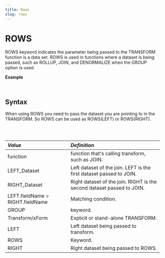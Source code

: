 ```yaml
---
title: Rows
slug: rows
---
```


# ROWS

ROWS keyword indicates the parameter being passed to the TRANSFORM function is a data set. ROWS is used in functions where a dataset is being passed, such as ROLLUP, JOIN, and DENORMALIZE when the GROUP option is used.

**Example**

<pre>
<EclCode
code="/*Rows Example:*/

/*
ROWS Example:
*/

ParentLayout := RECORD
    STRING      fName;
    STRING      lName;
END;


parentDS := DATASET
    (
        [
            {'Jane', 'Carpenter'},
            {'Bill', 'Smith'},
            {'Orville', 'Black'}
        ],
        ParentLayout
    );

OUTPUT(parentDS, NAMED('parentDS'));


ChildrenLayout := RECORD
    STRING      fName;
    STRING      lName;
    UNSIGNED1   age;
END;

childrenDS := DATASET
    (
        [
            {'Fiona', 'Black', 9},
            {'Jack', 'Black', 18},
            {'Martin', 'Carpenter', 10},
            {'Stacey', 'Smith', 5},
            {'Allison', 'Smith', 7}
        ],
        ChildrenLayout
    );

OUTPUT(childrenDS, NAMED('childrenDS'));

ParentChildLayout2 := RECORD
    ParentLayout;
    SET OF STRING   children;
END;

denorm2 := DENORMALIZE
    (
        parentDS,
        childrenDS,
        LEFT.lName = RIGHT.lName,
        GROUP,
        TRANSFORM
            (
                ParentChildLayout2,
                SELF.children := SET(ROWS(RIGHT), fName),
                SELF := LEFT
            )
    );

OUTPUT(denorm2, NAMED('denorm2'));

"></EclCode>
</pre>

## Syntax

When using ROWS you need to pass the dataset you are pointing to in the TRANSFORM. So ROWS can be used as ROWS(LEFT) or ROWS(RIGHT).

<pre>
<EclCode code="function(LEFT_Dataset, RIGHT_Dataset,
                            LEFT.fieldName  = RIGHT.fieldName,
                            GROUP,
                            xForm(LEFT,ROWS(RIGHT)));">
</EclCode>
</pre>

| _Value_ | _Definition_ |
| :- | :- |
| function | function that's calling transform, such as JOIN. |
| LEFT_Dataset | Left dataset of the join. LEFT is the first dataset passed to JOIN. |
| RIGHT_Dataset | Right dataset of the join. RIGHT is the second dataset passed to JOIN. |
| LEFT.fieldName = RIGHT.fieldName | Matching condition. |
| GROUP | keyword. |
| Transform/xForm | Explicit or stand-alone TRANSFORM. |
| LEFT | Left dataset being passed to transform. |
| ROWS | Keyword. |
| RIGHT | Right dataset being passed to ROWS. |
